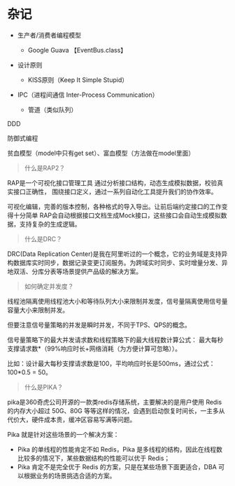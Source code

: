# 杂记

- 生产者/消费者编程模型
  - Google Guava 【EventBus.class】 



- 设计原则
  - KISS原则（Keep It Simple Stupid）



- IPC（进程间通信 Inter-Process Communication）
  - 管道（类似队列）





DDD

防御式编程

贫血模型（model中只有get set）、富血模型（方法做在model里面）



> 什么是RAP2？

RAP是一个可视化接口管理工具 通过分析接口结构，动态生成模拟数据，校验真实接口正确性， 围绕接口定义，通过一系列自动化工具提升我们的协作效率。

可视化编辑，完善的版本控制，各种格式的导入导出。让前后端约定接口的工作变得十分简单
RAP会自动根据接口文档生成Mock接口，这些接口会自动生成模拟数据，支持复杂的生成逻辑。



> 什么是DRC？

DRC(Data Replication Center)是我在阿里听过的一个概念，它的业务域是支持异构数据库实时同步，数据记录变更订阅服务。为跨域实时同步、实时增量分发、异地双活、分库分表等场景提供产品级的解决方案。



> 如何确定并发度？

线程池隔离使用线程池大小和等待队列大小来限制并发度，信号量隔离使用信号量容量大小来限制并发。

但要注意信号量策略的并发是瞬时并发，不同于TPS、QPS的概念。

信号量策略下的最大并发请求数和线程策略下的最大线程数计算公式：
最大每秒支撑请求数*（99%响应时长+网络消耗（为方便计算可忽略））。

比如：设计最大每秒支撑请求数是100，平均响应时长是500ms，通过公式：100*0.5 = 50。



> 什么是PIKA？

pika是360奇虎公司开源的一款类redis存储系统，主要解决的是用户使用 Redis 的内存大小超过 50G、80G 等等这样的情况，会遇到启动恢复时间长，一主多从代价大，硬件成本贵，缓冲区容易写满等问题。

Pika 就是针对这些场景的一个解决方案：

- Pika 的单线程的性能肯定不如 Redis，Pika 是多线程的结构，因此在线程数比较多的情况下，某些数据结构的性能可以优于 Redis；
- Pika 肯定不是完全优于 Redis 的方案，只是在某些场景下面更适合，DBA 可以根据业务的场景挑选合适的方案。



